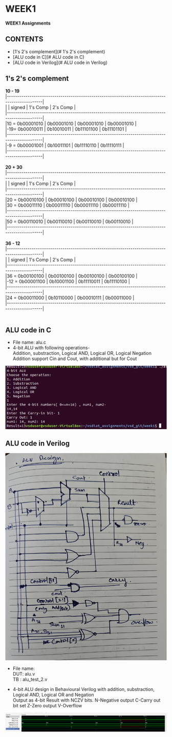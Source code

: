 # WEEK1

**WEEK1 Assignments**

## CONTENTS
* [1's 2's complement](# 1's 2's complement) 
* [ALU code in C](# ALU code in C)
* [ALU code in Verilog](# ALU code in Verilog)

## 1's 2's complement

**10 - 19** <br />
|-----------------------------------------------------------------------------------------------|<br />
|			|	signed		|	1's Comp	|	2's Comp	|<br />
|-----------------------------------------------------------------------------------------------|<br />
|10 = 0b00001010 	|	0b00001010	|	0b00001010	|	0b00001010	|<br />
|-19= 0b00010011	|	0b10010011	|	0b11101100	|	0b11101101	|<br />
|-----------------------------------------------------------------------------------------------|<br />
|-9 = 0b00001001	|	0b10011101	|	0b11110110	|	0b11110111	|<br />
|-----------------------------------------------------------------------------------------------|<br />
<br />
**20 + 30**<br />
|-----------------------------------------------------------------------------------------------|<br />
|			|	signed		|	1's Comp	|	2's Comp	|<br />
|-----------------------------------------------------------------------------------------------|<br />
|20 = 0b00010100	|	0b00010100	|	0b00010100	|	0b00010100	|<br />
|30 = 0b00011110	|	0b00011110	|	0b00011110	|	0b00011110	|<br />
|-----------------------------------------------------------------------------------------------|<br />
|50 = 0b00110010	|	0b00110010	|	0b00110010	|	0b00110010	|<br />
|-----------------------------------------------------------------------------------------------|<br />
<br />
**36 - 12**<br />
|-----------------------------------------------------------------------------------------------|<br />
|			|	signed		|	1's Comp	|	2's Comp	|<br />
|-----------------------------------------------------------------------------------------------|<br />
|36 = 0b00100100	|	0b00100100	|	0b00100100	|	0b00100100	|<br />
|-12 = 0b00001100	|	0b10001100	|	0b11110011	|	0b11110100	|<br />
|-----------------------------------------------------------------------------------------------|<br />
|24 = 0b00011000	|	0b10110000	|	0b00010111	|	0b00011000	|<br />
|-----------------------------------------------------------------------------------------------|<br />
<br />

## ALU code in C

* File name: alu.c <br />
* 4-bit ALU with following operations-<br />
    Addition, substraction, Logical AND, Logical OR, Logical Negation <br />
    Addition support Cin and Cout, with additional but for Cout <br />
	
![C program ALU addition output](alu_c.png)
 
## ALU code in Verilog

![ALU Diagram](alu_diag.jpg)

* File name: <br />
    DUT: alu.v <br />
    TB : alu_test_2.v <br />

* 4-bit ALU design in Behavioural Verilog with addition, substraction, Logical AND, Logical OR and Negation  
    Output as 4-bit Result with NCZV bits.
    N-Negative output
    C-Carry out bit set
    Z-Zero output
    V-Overflow 
     
![ALU TB waveform](alu_tb_Waveform.png)
